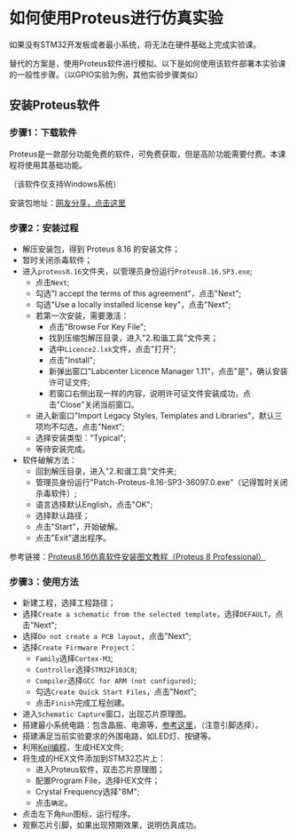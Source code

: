 # 如何使用Proteus进行仿真实验

如果没有STM32开发板或者最小系统，将无法在硬件基础上完成实验课。

替代的方案是，使用Proteus软件进行模拟。以下是如何使用该软件部署本实验课的一般性步骤。（以GPIO实验为例，其他实验步骤类似）

## 安装Proteus软件

### 步骤1：下载软件

Proteus是一款部分功能免费的软件，可免费获取，但是高阶功能需要付费。本课程将使用其基础功能。

（该软件仅支持Windows系统）

安装包地址：[网友分享，点击这里](https://docs.qq.com/doc/DS3Rrdnl5bE1FS09H)

### 步骤2：安装过程

- 解压安装包，得到 Proteus 8.16 的安装文件；
- 暂时关闭杀毒软件；
- 进入``proteus8.16``文件夹，以管理员身份运行``Proteus8.16.SP3.exe``;
  - 点击``Next``;
  - 勾选"I accept the terms of this agreement"，点击"Next";
  - 勾选"Use a locally installed license key"，点击"Next";
  - 若第一次安装，需要激活：
    - 点击"Browse For Key File";
    - 找到压缩包解压目录，进入"2.和谐工具"文件夹；
    - 选中``Licence2.lxk``文件，点击"打开";
    - 点击"Install";
    - 新弹出窗口"Labcenter Licence Manager 1.11"，点击"是"，确认安装许可证文件;
    - 若窗口右侧出现一样的内容，说明许可证文件安装成功，点击"Close"关闭当前窗口。
  - 进入新窗口"Import Legacy Styles, Templates and Libraries"，默认三项均不勾选，点击"Next";
  - 选择安装类型："Typical";
  - 等待安装完成。
- 软件破解方法：
  - 回到解压目录，进入"2.和谐工具"文件夹;
  - 管理员身份运行"Patch-Proteus-8.16-SP3-36097.0.exe"（记得暂时关闭杀毒软件）;
  - 语言选择默认English，点击"OK";
  - 选择默认路径；
  - 点击"Start"，开始破解。
  - 点击"Exit"退出程序。

参考链接：[Proteus8.16仿真软件安装图文教程（Proteus 8 Professional）](https://blog.csdn.net/weixin_52733843/article/details/134715782)

### 步骤3：使用方法

- 新建工程，选择工程路径；
- 选择``Create a schematic from the selected template``，选择``DEFAULT``，点击"Next";
- 选择``Do not create a PCB layout``，点击"Next";
- 选择``Create Firmware Project``：
  - ``Family``选择``Cortex-M3``;
  - ``Controller``选择``STM32F103C8``;
  - ``Compiler``选择``GCC for ARM (not configured)``;
  - 勾选``Create Quick Start Files``，点击"Next";
  - 点击``Finish``完成工程创建。
- 进入``Schematic Capture``窗口，出现芯片原理图。
- 搭建最小系统电路：包含晶振、电源等，[参考这里](https://zhuanlan.zhihu.com/p/5403780335)，（注意引脚选择）。
- 搭建满足当前实验要求的外围电路，如LED灯、按键等。
- 利用[Keil编程](https://github.com/wenzhangliu/EmbediedSystemsCourse/tree/main/ch4-STM32-Start)，生成HEX文件;
- 将生成的HEX文件添加到STM32芯片上：
  - 进入Proteus软件，双击芯片原理图；
  - 配置Program File，选择HEX文件；
  - Crystal Frequency选择"8M";
  - 点击``确定``。
- 点击左下角``Run``图标，运行程序。
- 观察芯片引脚，如果出现预期效果，说明仿真成功。

